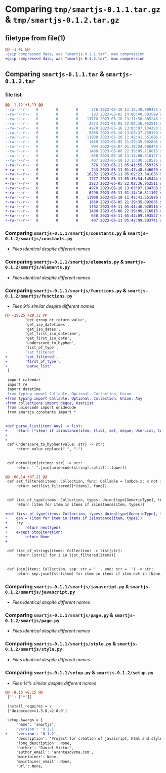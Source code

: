# Comparing `tmp/smartjs-0.1.1.tar.gz` & `tmp/smartjs-0.1.2.tar.gz`

## filetype from file(1)

```diff
@@ -1 +1 @@
-gzip compressed data, was "smartjs-0.1.1.tar", max compression
+gzip compressed data, was "smartjs-0.1.2.tar", max compression
```

## Comparing `smartjs-0.1.1.tar` & `smartjs-0.1.2.tar`

### file list

```diff
@@ -1,12 +1,13 @@
--rw-r--r--   0        0        0      376 2023-05-10 13:12:48.909432 smartjs-0.1.1/pyproject.toml
--rw-r--r--   0        0        0      183 2023-05-05 14:06:40.683599 smartjs-0.1.1/smartjs/__init__.py
--rw-r--r--   0        0        0    13770 2023-05-10 13:11:56.805246 smartjs-0.1.1/smartjs/base.py
--rw-r--r--   0        0        0     2223 2023-05-05 22:02:36.952511 smartjs-0.1.1/smartjs/constants.py
--rw-r--r--   0        0        0     4970 2023-05-10 13:03:07.134383 smartjs-0.1.1/smartjs/elements.py
--rw-r--r--   0        0        0     5808 2023-05-10 13:03:37.759379 smartjs-0.1.1/smartjs/functions.py
--rw-r--r--   0        0        0    11908 2023-05-10 11:42:41.551886 smartjs-0.1.1/smartjs/javascript.py
--rw-r--r--   0        0        0     1660 2023-05-05 21:29:35.092805 smartjs-0.1.1/smartjs/page.py
--rw-r--r--   0        0        0      994 2023-05-07 01:38:04.688449 smartjs-0.1.1/smartjs/path.py
--rw-r--r--   0        0        0     1400 2023-05-06 22:39:05.716015 smartjs-0.1.1/smartjs/style.py
--rw-r--r--   0        0        0      658 2023-05-10 13:13:00.510127 smartjs-0.1.1/setup.py
--rw-r--r--   0        0        0      407 2023-05-10 13:13:00.510525 smartjs-0.1.1/PKG-INFO
+-rw-r--r--   0        0        0      376 2023-05-11 05:41:55.559326 smartjs-0.1.2/pyproject.toml
+-rw-r--r--   0        0        0      243 2023-05-11 01:47:48.346629 smartjs-0.1.2/smartjs/__init__.py
+-rw-r--r--   0        0        0    16232 2023-05-11 05:02:23.341856 smartjs-0.1.2/smartjs/base.py
+-rw-r--r--   0        0        0     1277 2023-05-11 05:35:54.145444 smartjs-0.1.2/smartjs/collection.py
+-rw-r--r--   0        0        0     2223 2023-05-05 22:02:36.952511 smartjs-0.1.2/smartjs/constants.py
+-rw-r--r--   0        0        0     4970 2023-05-10 13:03:07.134383 smartjs-0.1.2/smartjs/elements.py
+-rw-r--r--   0        0        0     6296 2023-05-11 01:14:16.811102 smartjs-0.1.2/smartjs/functions.py
+-rw-r--r--   0        0        0    11908 2023-05-10 11:42:41.551886 smartjs-0.1.2/smartjs/javascript.py
+-rw-r--r--   0        0        0     1660 2023-05-05 21:29:35.092805 smartjs-0.1.2/smartjs/page.py
+-rw-r--r--   0        0        0     1782 2023-05-11 05:41:46.920516 smartjs-0.1.2/smartjs/path.py
+-rw-r--r--   0        0        0     1400 2023-05-06 22:39:05.716015 smartjs-0.1.2/smartjs/style.py
+-rw-r--r--   0        0        0      658 2023-05-11 05:42:09.593527 smartjs-0.1.2/setup.py
+-rw-r--r--   0        0        0      407 2023-05-11 05:42:09.593741 smartjs-0.1.2/PKG-INFO
```

### Comparing `smartjs-0.1.1/smartjs/constants.py` & `smartjs-0.1.2/smartjs/constants.py`

 * *Files identical despite different names*

### Comparing `smartjs-0.1.1/smartjs/elements.py` & `smartjs-0.1.2/smartjs/elements.py`

 * *Files identical despite different names*

### Comparing `smartjs-0.1.1/smartjs/functions.py` & `smartjs-0.1.2/smartjs/functions.py`

 * *Files 9% similar despite different names*

```diff
@@ -29,25 +29,32 @@
         'get_group_or_return_value',
         'get_iso_datetimes',
         'get_iso_dates',
         'get_first_iso_datetime',
         'get_first_iso_date',
         'underscore_to_hyphen',
         'list_of_type',
-        'set_filtered'
+        'set_filtered',
+        'first_of_type',
+        'parse_list'
 ]
 
 import calendar
 import re
 import datetime
-from typing import Callable, Optional, Collection, Union
+from typing import Callable, Optional, Collection, Union, Any
+from collections import deque, UserList
 from unidecode import unidecode
 from smartjs.constants import *
 
 
+def parse_list(item: Any) -> list:
+    return [*item] if isinstance(item, (list, set, deque, UserList, tuple)) else [item] if item else []
+
+
 def underscore_to_hyphen(value: str) -> str:
     return value.replace("_", "-")
 
 
 def normalize(string: str) -> str:
     return ' '.join(unidecode(string).split()).lower()
 
@@ -80,14 +87,21 @@
 def set_filtered(items: Collection, func: Callable = lambda x: x not in [None, '']) -> set:
     return set(list_filtered([*items], func))
 
 
 def list_of_type(items: Collection, types: Union[type[GenericType], tuple[type[GenericType]]]) -> list[GenericType]:
     return [item for item in items if isinstance(item, types)]
 
+def first_of_type(items: Collection, types: Union[type[GenericType], tuple[type[GenericType]]]) -> GenericType:
+    gen = (item for item in items if isinstance(item, types))
+    try:
+        return next(gen)
+    except StopIteration:
+        return None
+
 
 def list_of_strings(items: Collection) -> list[str]:
     return [str(i) for i in list_filtered(items)]
 
 
 def join(items: Collection, sep: str = ' ', end: str = '') -> str:
     return sep.join([str(item) for item in items if item not in [None, '']]) + end
```

### Comparing `smartjs-0.1.1/smartjs/javascript.py` & `smartjs-0.1.2/smartjs/javascript.py`

 * *Files identical despite different names*

### Comparing `smartjs-0.1.1/smartjs/page.py` & `smartjs-0.1.2/smartjs/page.py`

 * *Files identical despite different names*

### Comparing `smartjs-0.1.1/smartjs/style.py` & `smartjs-0.1.2/smartjs/style.py`

 * *Files identical despite different names*

### Comparing `smartjs-0.1.1/setup.py` & `smartjs-0.1.2/setup.py`

 * *Files 14% similar despite different names*

```diff
@@ -8,15 +8,15 @@
 {'': ['*']}
 
 install_requires = \
 ['Unidecode>=1.3.6,<2.0.0']
 
 setup_kwargs = {
     'name': 'smartjs',
-    'version': '0.1.1',
+    'version': '0.1.2',
     'description': 'Project for creation of javascript, html and style elements for web pages.',
     'long_description': None,
     'author': 'Daniel Victor',
     'author_email': 'arantesdv@me.com',
     'maintainer': None,
     'maintainer_email': None,
     'url': None,
```

